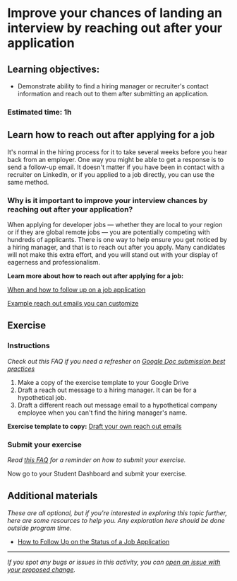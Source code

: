 # Improve your chances of landing an interview by reaching out after your application

## Learning objectives:

- Demonstrate ability to find a hiring manager or recruiter's contact information and reach out to them after submitting an application.

### **Estimated time**: 1h

## Learn how to reach out after applying for a job

It's normal in the hiring process for it to take several weeks before you hear back from an employer. One way you might be able to get a response is to send a follow-up email. It doesn't matter if you have been in contact with a recruiter on LinkedIn, or if you applied to a job directly, you can use the same method.

### Why is it important to improve your interview chances by reaching out after your application?

When applying for developer jobs — whether they are local to your region or if they are global remote jobs — you are potentially competing with hundreds of applicants. There is one way to help ensure you get noticed by a hiring manager, and that is to reach out after you apply. Many candidates will not make this extra effort, and you will stand out with your display of eagerness and professionalism.

**Learn more about how to reach out after applying for a job:**

[When and how to follow up on a job application](https://github.com/matovu-farid/curriculum-professional-skills/blob/main/job-search/when-and-how-to-follow-up-on-a-job-application.md)

[Example reach out emails you can customize](https://github.com/matovu-farid/curriculum-professional-skills/blob/main/job-search/example-reach-out-emails-you-can-customize.md)

## Exercise

### Instructions

_Check out this FAQ if you need a refresher on [Google Doc submission best practices](https://microverse.zendesk.com/hc/en-us/articles/360063156813)_

1. Make a copy of the exercise template to your Google Drive
2. Draft a reach out message to a hiring manager. It can be for a hypothetical job.
3. Draft a different reach out message email to a hypothetical company employee when you can't find the hiring manager's name.

**Exercise template to copy:** [Draft your own reach out emails](https://docs.google.com/document/d/1cUBDko_fOKhYWR7SVbwh1P0ouR7v08Z4qVy3_AweQLI/edit?usp=sharing)

### Submit your exercise

_Read [this FAQ](https://microverse.zendesk.com/hc/en-us/articles/360061344234) for a reminder on how to submit your exercise._

Now go to your Student Dashboard and submit your exercise.

## Additional materials

_These are all optional, but if you're interested in exploring this topic further, here are some resources to help you. Any exploration here should be done outside program time._

- [How to Follow Up on the Status of a Job Application](https://www.thebalancecareers.com/how-to-follow-up-on-the-status-of-a-job-application-2061590)

---

_If you spot any bugs or issues in this activity, you can [open an issue with your proposed change](https://github.com/microverseinc/curriculum-transversal-skills/blob/main/git-github/articles/open_issue.md)._
